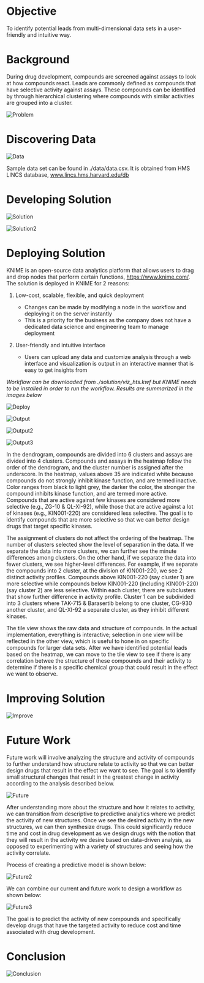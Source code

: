 # Objective

To identify potential leads from multi-dimensional data sets in a user-friendly and intuitive way.

# Background

During drug development, compounds are screened against assays to look at how compounds react. Leads are commonly defined as compounds that have selective activity against assays. These compounds can be identified by through hierarchical clustering where compounds with similar activities are grouped into a cluster. 

![Problem](./images/problem.png)

# Discovering Data

![Data](./images/data.png)

Sample data set can be found in ./data/data.csv. It is obtained from HMS LINCS database, www.lincs.hms.harvard.edu/db

# Developing Solution

![Solution](./images/solution.png)

![Solution2](./images/solution2.png)

# Deploying Solution

KNIME is an open-source data analytics platform that allows users to drag and drop nodes that perform certain functions, https://www.knime.com/. The solution is deployed in KNIME for 2 reasons:

1. Low-cost, scalable, flexible, and quick deployment
	- Changes can be made by modifying a node in the workflow and deploying it on the server instantly
	- This is a priority for the business as the company does not have a dedicated data science and engineering team to manage deployment

2. User-friendly and intuitive interface
	- Users can upload any data and customize analysis through a web interface and visualization is output in an interactive manner that is easy to get insights from

*Workflow can be downloaded from ./solution/viz_hts.kwf but KNIME needs to be installed in order to run the workflow. Results are summarized in the images below*

![Deploy](./images/deploy.png)

![Output](./images/output1.PNG)

![Output2](./images/output2.PNG)

![Output3](./images/output3.PNG)

In the dendrogram, compounds are divided into 6 clusters and assays are divided into 4 clusters. Compounds and assays in the heatmap follow the order of the dendrogram, and the cluster number is assigned after the underscore. In the heatmap, values above 35 are indicated white because compounds do not strongly inhibit kinase function, and are termed inactive. Color ranges from black to light grey, the darker the color, the stronger the compound inhibits kinase function, and are termed more active. Compounds that are active against few kinases are considered more selective (e.g., ZG-10 & QL-XI-92), while those that are active against a lot of kinases (e.g., KIN001-220) are considered less selective. The goal is to identify compounds that are more selective so that we can better design drugs that target specific kinases.

The assignment of clusters do not affect the ordering of the heatmap. The number of clusters selected show the level of separation in the data. If we separate the data into more clusters, we can further see the minute differences among clusters. On the other hand, if we separate the data into fewer clusters, we see higher-level differences. For example, if we separate the compounds into 2 cluster, at the division of KIN001-220, we see 2 distinct activity profiles. Compounds above KIN001-220 (say cluster 1) are more selective while compounds below KIN001-220 (including KIN001-220) (say cluster 2) are less selective. Within each cluster, there are subclusters that show further difference in activity profile. Cluster 1 can be subdivided into 3 clusters where TAK-715 & Barasertib belong to one cluster, CG-930 another cluster, and QL-XI-92 a separate cluster, as they inhibit different kinases.

The tile view shows the raw data and structure of compounds. In the actual implementation, everything is interactive; selection in one view will be reflected in the other view, which is useful to hone in on specific compounds for larger data sets. After we have identified potential leads based on the heatmap, we can move to the tile view to see if there is any correlation betwee the structure of these compounds and their activity to determine if there is a specific chemical group that could result in the effect we want to observe.

# Improving Solution

![Improve](./images/improvement.png)

# Future Work

Future work will involve analyzing the structure and activity of compounds to further understand how structure relate to activity so that we can better design drugs that result in the effect we want to see. The goal is to identify small structural changes that result in the greatest change in activity according to the analysis described below.

![Future](./images/future.png)

After understanding more about the structure and how it relates to activity, we can transition from descriptive to predictive analytics where we predict the activity of new structures. Once we see the desired activity in the new structures, we can then synthesize drugs. This could significantly reduce time and cost in drug development as we design drugs with the notion that they will result in the activity we desire based on data-driven analysis, as opposed to experimenting with a variety of structures and seeing how the activity correlate.

Process of creating a predictive model is shown below:

![Future2](./images/future2.png)

We can combine our current and future work to design a workflow as shown below:

![Future3](./images/future3.png)

The goal is to predict the activity of new compounds and specifically develop drugs that have the targeted activity to reduce cost and time associated with drug development.

# Conclusion

![Conclusion](./images/conclusion.png)


